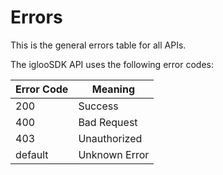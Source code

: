 # Errors

<aside class="notice">
This is the general errors table for all APIs.
</aside>

The iglooSDK API uses the following error codes:


Error Code | Meaning
---------- | -------
200 | Success 
400 | Bad Request
403 | Unauthorized
default | Unknown Error

